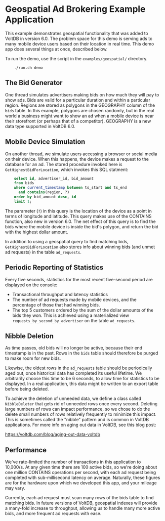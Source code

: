 Geospatial Ad Brokering Example Application
===========================================

This example demonstrates geospatial functionality that was added to
VoltDB in version 6.0.  The problem space for this demo is serving ads
to many mobile device users based on their location in real time.
This demo app does several things at once, described below.

To run the demo, use the script in the `examples/geospatial/` directory.

```shell
    ./run.sh demo
```

## The Bid Generator
One thread simulates advertisers making bids on how much they will pay
to show ads.  Bids are valid for a particular duration and within a
particular region.  Regions are stored as polygons in the GEOGRAPHY
column of the `bids` table.  In this example, polygons are chosen
randomly, but in the real world a business might want to
show an ad when a mobile device is near their storefront (or perhaps
that of a competitor).  GEOGRAPHY is a new data type supported in
VoltDB 6.0.

## Mobile Device Simulation
On another thread, we simulate users accessing a browser or
social media on their device.  When this happens, the device makes a
request to the database for an ad.  The stored procedure invoked here
is `GetHighestBidForLocation`, which invokes this SQL statment:

```SQL
    select id, advertiser_id, bid_amount
    from bids
    where current_timestamp between ts_start and ts_end
      and contains(region, ?)
    order by bid_amount desc, id
    limit 1;
```

The parameter (`?`) in this query is the location of the device as a
point in terms of longitude and latitude.  This query makes use of
the CONTAINS function, also new in version 6.0.  The net effect of
this query is to find the bids where the mobile device is inside the
bid's polygon, and return the bid with the highest dollar amount.

In addition to using a geospatial query to find matching bids, `GetHighestBidForLocation`
also stores info about winning bids (and unmet ad requests) in the table
`ad_requests`.

## Periodic Reporting of Statistics
Every five seconds, statistics for the most recent five-second period are displayed
on the console:
- Transactional throughput and latency statistics
- The number of ad requests made by mobile devices, and the percentage of those that had winning bids.
- The top 5 customers ordered by the sum of the dollar amounts of the bids they won.  This is achieved using a materialized view `requests_by_second_by_advertiser` on the table `ad_requests`.

## Nibble Deletion
As time passes, old bids will no longer be active, because their end timestamp is in the past.  Rows in the `bids` table
should therefore be purged to make room for new bids.

Likewise, the oldest rows in the `ad_requests` table should be periodically aged out, once historical data has completed its useful lifetime.  We arbitrarily choose this time to be 6 seconds, to allow time for statistics to be displayed.  In a real application, this data might be written to an export table before being deleted.

To achieve the deletion of unneeded data, we define a class called `NibbleDeleter` that gets rid of unneeded rows once every second.  Deleting large numbers of rows can impact performance, so we chose to do the delete small numbers of rows relatively frequently to minimize this impact.  This is sometimes called the "nibble" pattern and is common in VoltDB applications.  For more info on aging out data in VoltDB, see this blog post:

https://voltdb.com/blog/aging-out-data-voltdb

## Performance
We've rate-limited the number of transactions in this application to 10,000/s.  At any given time there are 100 active bids, so we're doing about one million CONTAINS operations per second, with each ad request being completed with sub-millisecond latency on average.  Naturally, these figures are for the hardware upon which we developed this app, and your mileage may vary.

Currently, each ad request must scan many rows of the bids table to find matching bids.  In future versions of VoltDB, geospatial indexes will provide a many-fold increase to throughput, allowing us to handle many more active bids, and more frequent ad requests with ease.
